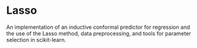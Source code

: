 # Lasso
An implementation of an inductive conformal predictor for regression and the use of the Lasso method, data preprocessing, and tools for parameter selection in scikit-learn.
